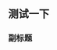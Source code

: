 ## 测试一下


### 副标题

<demo vue="../../components/test/index.vue" title="基础使用" description="组件描述"></demo>

